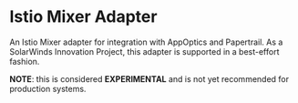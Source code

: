 # Istio Mixer Adapter
An Istio Mixer adapter for integration with AppOptics and Papertrail. As a SolarWinds Innovation Project, this adapter is supported in a best-effort fashion.

**NOTE**: this is considered **EXPERIMENTAL** and is not yet recommended for production systems.

